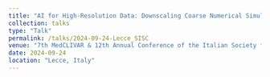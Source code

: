 ```yaml
---
title: "AI for High-Resolution Data: Downscaling Coarse Numerical Simulations with a Deep Learning Latent Diffusion Model"
collection: talks
type: "Talk"
permalink: /talks/2024-09-24-Lecce_SISC
venue: "7th MedCLIVAR & 12th Annual Conference of the Italian Society for Climate Sciences"
date: 2024-09-24
location: "Lecce, Italy"
---
```

